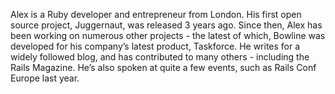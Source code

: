 Alex is a Ruby developer and entrepreneur from London. His first open source project, Juggernaut, was released 3 years ago. Since then, Alex has been working on numerous other projects - the latest of which, Bowline was developed for his company’s latest product, Taskforce. He writes for a widely followed blog, and has contributed to many others - including the Rails Magazine. He’s also spoken at quite a few events, such as Rails Conf Europe last year.
